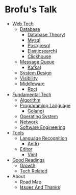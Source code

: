 # Brofu's Talk

- [Web Tech](01-web_tech/readme.md)
  - [Database](01-web_tech/02-database/readme.md)
    * [Database Theory](https://brofu.github.io/notes-database))
    * [Mysql](01-web_tech/02-database/02-mysql.md)
    * [Postgresql](01-web_tech/02-database/03-postgresql.md)
    * [Elasticsearch](https://brofu.github.io/notes-es))
    * [Clickhouse](01-web_tech/02-database/05-clickhouse.md)
  - [Message Queue](01-web_tech/03-message_queue/readme.md)
    * [Kafka](https://brofu.github.io/notes-kafka))
  - [System Design](01-web_tech/04-system_design/readme.md)
  - [Visibility](01-web_tech/05-visibility/readme.md)
  - [Middleware](01-web_tech/06-middleware/readme.md)
    * [Rpc](https://brofu.github.io/notes-rpc))
- [Fundamental Tech](02-fundamental_tech/readme.md)
  - [Algorithm](02-fundamental_tech/01-algorithm/readme.md)
  - [Programming Language](02-fundamental_tech/02-programming_language/readme.md)
    * [Golang](https://brofu.github.io/notes-golang))
  - [Operating System](02-fundamental_tech/03-operating_system/readme.md)
  - [Network](02-fundamental_tech/04-network/readme.md)
  - [Software Engineering](02-fundamental_tech/05-software_engineering/readme.md)
- [Tools](03-tools/readme.md)
  - [Language Recognition](03-tools/01-language_recognition/readme.md)
    * [Antlr](https://brofu.github.io/notes-antlr))
  - [Editor](03-tools/02-editor/readme.md)
    * [Vim](https://brofu.github.io/notes-vim))
- [Good Readings](04-good_readings/readme.md)
  * [Growth](04-good_readings/growth.md)
  * [Tech Related](04-good_readings/tech_related.md)
- About
  * [Road Map](09-about/01-road_map.md)
  * [Issues And Thanks](09-about/02-issues_and_thanks.md)
